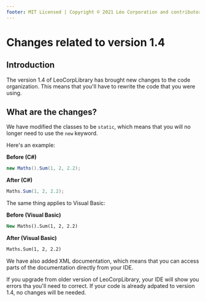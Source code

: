 ```yaml
---
footer: MIT Licensed | Copyright © 2021 Léo Corporation and contributors
---
```

# Changes related to version 1.4
## Introduction
The version 1.4 of LeoCorpLibrary has brought new changes to the code organization. This means that you'll have to rewrite the code that you were using.
## What are the changes?
We have modified the classes to be `static`, which means that you will no longer need to use the `new` keyword.

Here's an example:

**Before (C#)**
~~~ cs
new Maths().Sum(1, 2, 2.2);
~~~
**After (C#)**
~~~ cs
Maths.Sum(1, 2, 2.2);
~~~
The same thing applies to Visual Basic:

**Before (Visual Basic)**
~~~ vb
New Maths().Sum(1, 2, 2.2)
~~~
**After (Visual Basic)**
~~~ vb
Maths.Sum(1, 2, 2.2)
~~~
We have also added XML documentation, which means that you can access parts of the documentation directly from your IDE.

If you upgrade from older version of LeoCorpLibrary, your IDE will show you errors tha you'll need to correct. If your code is already adpated to version 1.4, no changes will be needed.
